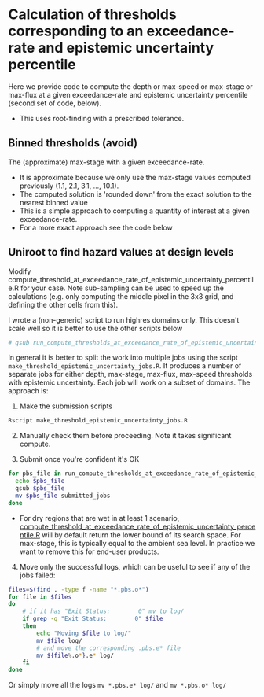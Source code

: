 # Calculation of thresholds corresponding to an exceedance-rate and epistemic uncertainty percentile

Here we provide code to compute the depth or max-speed or max-stage or max-flux at a given exceedance-rate and epistemic uncertainty percentile (second set of code, below).
* This uses root-finding with a prescribed tolerance.

## Binned thresholds (avoid)
The (approximate) max-stage with a given exceedance-rate. 
  * It is approximate because we only use the max-stage values computed previously (1.1, 2.1, 3.1, ..., 10.1).
  * The computed solution is 'rounded down' from the exact solution to the nearest binned value
  * This is a simple approach to computing a quantity of interest at a given exceedance-rate.
  * For a more exact approach see the code below

## Uniroot to find hazard values at design levels
Modify compute_threshold_at_exceedance_rate_of_epistemic_uncertainty_percentile.R for your case.
Note sub-sampling can be used to speed up the calculations (e.g. only computing the middle pixel
in the 3x3 grid, and defining the other cells from this).

I wrote a (non-generic) script to run highres domains only.
This doesn't scale well so it is better to use the other scripts below
```bash
# qsub run_compute_thresholds_at_exceedance_rate_of_epistemic_uncertainty_percentile.sh
```

In general it is better to split the work into multiple jobs using the script
`make_threshold_epistemic_uncertainty_jobs.R`. 
It produces a number of separate jobs for either depth, max-stage, max-flux, max-speed 
thresholds with epistemic uncertainty. Each job will work on a subset of domains. The approach is:
1. Make the submission scripts
```bash
Rscript make_threshold_epistemic_uncertainty_jobs.R
```

2. Manually check them before proceeding. Note it takes significant compute.

3. Submit once you're confident it's OK
```bash
for pbs_file in run_compute_thresholds_at_exceedance_rate_of_epistemic_uncertainty_percentile_m*.pbs; do
  echo $pbs_file
  qsub $pbs_file
  mv $pbs_file submitted_jobs
done
```

- For dry regions that are wet in at least 1 scenario, [compute_threshold_at_exceedance_rate_of_epistemic_uncertainty_percentile.R](compute_threshold_at_exceedance_rate_of_epistemic_uncertainty_percentile.R) will by default return the lower bound of its search space. For max-stage, this is typically equal to the ambient sea level. In practice we want to remove this for end-user products.

4. Move only the successful logs, which can be useful to see if any of the jobs failed:
```bash
files=$(find . -type f -name "*.pbs.o*")
for file in $files
do
    # if it has "Exit Status:        0" mv to log/
    if grep -q "Exit Status:        0" $file
    then
        echo "Moving $file to log/"
        mv $file log/
        # and move the corresponding .pbs.e* file
        mv ${file%.o*}.e* log/
    fi
done
```

Or simply move all the logs `mv *.pbs.e* log/` and `mv *.pbs.o* log/`
